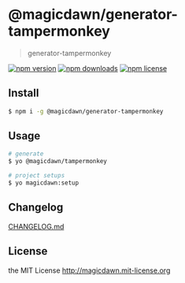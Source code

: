 # @magicdawn/generator-tampermonkey

> generator-tampermonkey

[![npm version](https://img.shields.io/npm/v/@magicdawn/generator-tampermonkey.svg?style=flat-square)](https://www.npmjs.com/package/@magicdawn/generator-tampermonkey)
[![npm downloads](https://img.shields.io/npm/dm/@magicdawn/generator-tampermonkey.svg?style=flat-square)](https://www.npmjs.com/package/@magicdawn/generator-tampermonkey)
[![npm license](https://img.shields.io/npm/l/@magicdawn/generator-tampermonkey.svg?style=flat-square)](http://magicdawn.mit-license.org)

## Install

```sh
$ npm i -g @magicdawn/generator-tampermonkey
```

## Usage

```sh
# generate
$ yo @magicdawn/tampermonkey

# project setups
$ yo magicdawn:setup
```

## Changelog

[CHANGELOG.md](CHANGELOG.md)

## License

the MIT License http://magicdawn.mit-license.org
